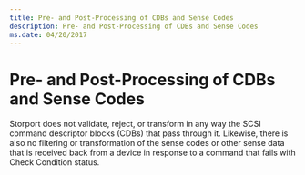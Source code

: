 ```yaml
---
title: Pre- and Post-Processing of CDBs and Sense Codes
description: Pre- and Post-Processing of CDBs and Sense Codes
ms.date: 04/20/2017
---
```


# Pre- and Post-Processing of CDBs and Sense Codes


Storport does not validate, reject, or transform in any way the SCSI command descriptor blocks (CDBs) that pass through it. Likewise, there is also no filtering or transformation of the sense codes or other sense data that is received back from a device in response to a command that fails with Check Condition status.

 

 




